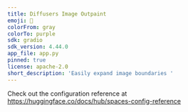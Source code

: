 ```yaml
---
title: Diffusers Image Outpaint
emoji: 🔅
colorFrom: gray
colorTo: purple
sdk: gradio
sdk_version: 4.44.0
app_file: app.py
pinned: true
license: apache-2.0
short_description: 'Easily expand image boundaries '
---
```


Check out the configuration reference at <https://huggingface.co/docs/hub/spaces-config-reference>